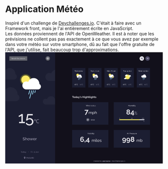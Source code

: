 
<h1 >Application Météo</h1>

<div >
   Inspiré d'un challenge de <a href="http://devchallenges.io" target="_blank">Devchallenges.io</a>. C'était à faire
    avec un Framework front, mais je l'ai entièrement écrite en JavaScript.
</div>
<div  margin-top="16px" margin-bottom = "16px">
  Les données proviennent de l'API de <a src ="https://openweathermap.org">OpenWeather</a>. Il est à noter que les prévisions ne collent pas 
   pas exactement à ce que vous avez par exemple dans votre météo sur votre smartphone, dû au fait que l'offre gratuite de l'API,
    que j'utilise, fait beaucoup trop d'approximations.</a>  
</div>

<div>
  <a href = "https://yousoumar.github.io/js-weather-app/"><img src = "images/screenshot.png"></img></a>
  
</div>
